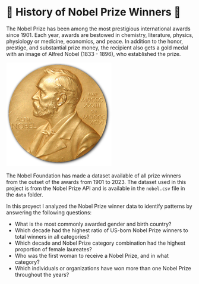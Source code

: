 # 🥇 History of Nobel Prize Winners 🥇

The Nobel Prize has been among the most prestigious international awards since 1901. Each year, awards are bestowed in chemistry, literature, physics, physiology or medicine, economics, and peace. In addition to the honor, prestige, and substantial prize money, the recipient also gets a gold medal with an image of Alfred Nobel (1833 - 1896), who established the prize.

![](Nobel_Prize.png)

The Nobel Foundation has made a dataset available of all prize winners from the outset of the awards from 1901 to 2023. The dataset used in this project is from the Nobel Prize API and is available in the `nobel.csv` file in the `data` folder.

In this proyect I analyzed the Nobel Prize winner data to identify patterns by answering the following questions:
- What is the most commonly awarded gender and birth country?
- Which decade had the highest ratio of US-born Nobel Prize winners to total winners in all categories?
- Which decade and Nobel Prize category combination had the highest proportion of female laureates?
- Who was the first woman to receive a Nobel Prize, and in what category?
- Which individuals or organizations have won more than one Nobel Prize throughout the years?
